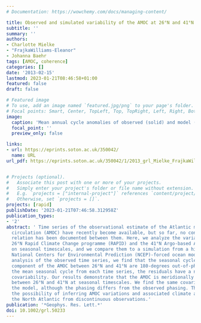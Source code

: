 ```yaml
---
# Documentation: https://wowchemy.com/docs/managing-content/

title: Observed and simulated variability of the AMOC at 26°N and 41°N
subtitle: ''
summary: ''
authors:
- Charlotte Mielke
- "FrajkaWilliams-Eleanor"
- Johanna Baehr
tags: [AMOC, coherence]
categories: []
date: '2013-02-15'
lastmod: 2023-01-21T08:46:58+01:00
featured: false
draft: false

# Featured image
# To use, add an image named `featured.jpg/png` to your page's folder.
# Focal points: Smart, Center, TopLeft, Top, TopRight, Left, Right, BottomLeft, Bottom, BottomRight.
image:
  caption: 'Mean annual cycle anomalies of observed (solid) and model (dashed) AMOC-Ekman and Sverdrup transport at 26°N (dark) and 41°N (light):  (c) AMOC-Ekman annual cycle anomalies, (d) Sverdrup transport annual cycle anomalies.'
  focal_point: ''
  preview_only: false

links:
- url: https://eprints.soton.ac.uk/350042/
  name: URL
url_pdf: https://eprints.soton.ac.uk/350042/1/2013_grl_Mielke_FrajkaWilliams_Baehr_Observed_simulated_variability_AMOC.pdf


# Projects (optional).
#   Associate this post with one or more of your projects.
#   Simply enter your project's folder or file name without extension.
#   E.g. `projects = ["internal-project"]` references `content/project/deep-learning/index.md`.
#   Otherwise, set `projects = []`.
projects: [rapid]
publishDate: '2023-01-21T07:46:58.312958Z'
publication_types:
- '2'
abstract: ' Time series of the observational estimate of the Atlantic meridional overturning
  circulation (AMOC) have recently become available, but so far, no contemporaneous
  relation has been documented between them. Here, we analyze the variability of the
  26°N Rapid Climate Change programme (RAPID) and the 41°N Argo-based AMOC estimates
  on seasonal timescales, and we compare them to a simulation from a high-resolution
  National Centers for Environmental Prediction (NCEP)-forced ocean model. In our
  analysis of the observed time series, we find that the seasonal cycles of the non-Ekman
  component of the AMOC between 26°N and 41°N are 180-degrees out-of-phase. Removing
  the mean seasonal cycle from each time series, the residuals have a non-stationary
  covariability. Our results demonstrate that the AMOC is meridionally covariable
  between 26°N and 41°N at seasonal timescales. We find the same covariability in
  the model, although the phasing differs from the observed phasing. This may offer
  the possibility of inferring AMOC variations and associated climate anomalies throughout
  the North Atlantic from discontinuous observations.'
publication: '*Geophys. Res. Lett.*'
doi: 10.1002/grl.50233
---
```


